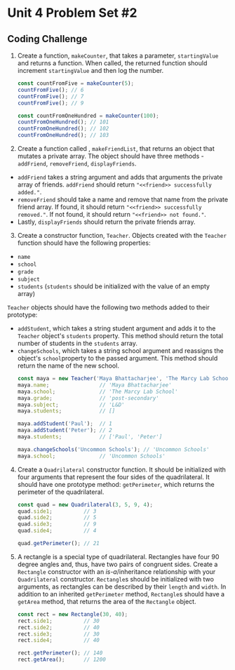 # Unit 4 Problem Set #2
## Coding Challenge

1. Create a function, `makeCounter`, that takes a parameter, `startingValue` and returns a function. When called, the returned function should increment `startingValue` and then log the number.
      ```javascript
      const countFromFive = makeCounter(5);
      countFromFive(); // 6
      countFromFive(); // 7 
      countFromFive(); // 9 

      const countFromOneHundred = makeCounter(100);
      countFromOneHundred(); // 101
      countFromOneHundred(); // 102
      countFromOneHundred(); // 103
      ```

2. Create a function called , `makeFriendList`, that returns an object that mutates a private array. The object should have three methods - `addFriend`, `removeFriend`, `displayFriends`.
  * `addFriend` takes a string argument and adds that arguments the private array of friends. `addFriend` should return `"<<friend>> successfully added."`. 
  * `removeFriend` should take a name and remove that name from the private friend array. If found, it should return `"<<friend>> successfully removed."`. If not found, it should return `"<<friend>> not found."`. 
  * Lastly, `displayFriends` should return the private friends array.

3. Create a constructor function, `Teacher`. Objects created with the `Teacher` function should have the following properties:
  * `name`
  * `school`
  * `grade`
  * `subject`
  * `students` (`students` should be initialized with the value of an empty array)

  `Teacher` objects should have the following two methods added to their prototype:
  * `addStudent`, which takes a string student argument and adds it to the `Teacher` object's `students` property. This method should return the total number of students in the `students` array.
  * `changeSchools`, which takes a string school argument and reassigns the object's `school`property to the passed argument. This method should return the name of the new school.
      ```javascript
      const maya = new Teacher('Maya Bhattacharjee', 'The Marcy Lab School', 'post-secondary', 'L&D');
      maya.name;                // 'Maya Bhattacharjee'
      maya.school;              // 'The Marcy Lab School'
      maya.grade;               // 'post-secondary'
      maya.subject;             // 'L&D'
      maya.students;            // []

      maya.addStudent('Paul');  // 1
      maya.addStudent('Peter'); // 2
      maya.students;            // ['Paul', 'Peter']

      maya.changeSchools('Uncommon Schools'); // 'Uncommon Schools'
      maya.school;              // 'Uncommon Schools'
      ```

4. Create a `Quadrilateral` constructor function. It should be initialized with four arguments that represent the four sides of the quadrilateral. It should have one prototype method: `getPerimeter`, which returns the perimeter of the quadrilateral.
      ```javascript
      const quad = new Quadrilateral(3, 5, 9, 4);
      quad.side1;          // 3
      quad.side2;          // 5
      quad.side3;          // 9
      quad.side4;          // 4

      quad.getPerimeter(); // 21
      ```

5. A rectangle is a special type of quadrilateral. Rectangles have four 90 degree angles and, thus, have two pairs of congruent sides. Create a `Rectangle` constructor with an _is-a_/inheritance relationship with your `Quadrilateral` constructor. `Rectangle`s should be initialized with two arguments, as rectangles can be described by their `length` and `width`. In addition to an inherited `getPerimeter` method, `Rectangle`s should have a `getArea` method, that returns the area of the `Rectangle` object.
      ```javascript
      const rect = new Rectangle(30, 40);
      rect.side1;          // 30
      rect.side2;          // 40
      rect.side3;          // 30
      rect.side4;          // 40

      rect.getPerimeter(); // 140
      rect.getArea();      // 1200
      ```


